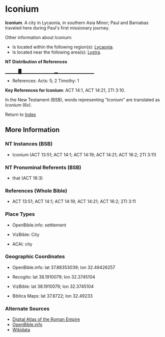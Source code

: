 # Iconium
**Iconium**. 
A city in Lycaonia, in southern Asia Minor; Paul and Barnabas traveled here during Paul's first missionary journey. 




Other information about Iconium:


* Is located within the following region(s): 
[Lycaonia](Lycaonia.md). 
* Is located near the following area(s): 
[Lystra](Lystra.md). 


**NT Distribution of References**

▁▁▁▁█▁▁▁▁▁▁▁▁▁▁▂▁▁▁▁▁▁▁▁▁▁▁
* References: Acts: 5; 2 Timothy: 1



**Key References for Iconium**: 
ACT 14:1, ACT 14:21, 2TI 3:10. 




In the New Testament (BSB), words representing “Iconium” are translated as 
*Iconium* (6x). 


Return to [Index](00-Index.md)

## More Information

### NT Instances (BSB)

* Iconium (ACT 13:51; ACT 14:1; ACT 14:19; ACT 14:21; ACT 16:2; 2TI 3:11)



### NT Pronominal Referents (BSB)

* that (ACT 16:3)



### References (Whole Bible)

* ACT 13:51; ACT 14:1; ACT 14:19; ACT 14:21; ACT 16:2; 2TI 3:11


### Place Types

* OpenBible.info: settlement

* VizBible: City

* ACAI: city



### Geographic Coordinates

* OpenBible.info: lat 37.88353039; lon 32.49426257

* Recogito: lat 38.1910079; lon 32.3745104

* VizBible: lat 38.1910079; lon 32.3745104

* Biblica Maps: lat 37.8722; lon 32.49233



### Alternate Sources

* [Digital Atlas of the Roman Empire](https://imperium.ahlfeldt.se/places/21444)
* [OpenBible.info](https://www.openbible.info/geo/ancient/ae425aa)
* [Wikidata](http://www.wikidata.org/entity/Q79857)



